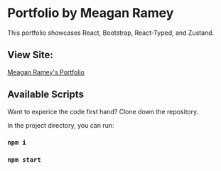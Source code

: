 # Portfolio by Meagan Ramey

This portfolio showcases React, Bootstrap, React-Typed, and Zustand.

## View Site: 

[Meagan Ramey's Portfolio](https://meaganramey.github.io/portfolio/)

## Available Scripts

Want to experice the code first hand? Clone down the repository.

In the project directory, you can run:

### `npm i`
### `npm start`
